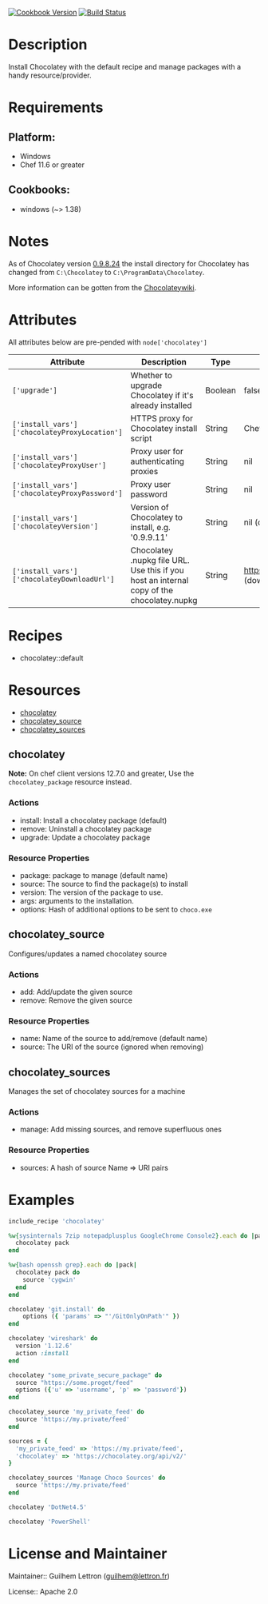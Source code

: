 [![Cookbook Version](https://img.shields.io/cookbook/v/chocolatey.svg)](https://supermarket.getchef.com/cookbooks/chocolatey) [![Build Status](http://img.shields.io/travis/chocolatey/chocolatey-cookbook/master.svg)](https://travis-ci.org/chocolatey/chocolatey-cookbook)

# Description

Install Chocolatey with the default recipe and manage packages with a handy resource/provider.

# Requirements

## Platform:

- Windows
- Chef 11.6 or greater

## Cookbooks:

- windows (~> 1.38)

# Notes

As of Chocolatey version [0.9.8.24](https://github.com/chocolatey/chocolatey/blob/master/CHANGELOG.md#09824-july-3-2014) the install directory for Chocolatey has changed from `C:\Chocolatey` to `C:\ProgramData\Chocolatey`.

More information can be gotten from the [Chocolateywiki](https://github.com/chocolatey/chocolatey/wiki/DefaultChocolateyInstallReasoning).

# Attributes

All attributes below are pre-pended with `node['chocolatey']`

Attribute                                     | Description                                                                               | Type    | Default
--------------------------------------------- | ----------------------------------------------------------------------------------------- | ------- | ---------------------------------------------------------------------------------
`['upgrade']`                                 | Whether to upgrade Chocolatey if it's already installed                                   | Boolean | false
`['install_vars']['chocolateyProxyLocation']` | HTTPS proxy for Chocolatey install script                                                 | String  | Chef::Config['https_proxy'] or ENV['https_proxy']
`['install_vars']['chocolateyProxyUser']`     | Proxy user for authenticating proxies                                                     | String  | nil
`['install_vars']['chocolateyProxyPassword']` | Proxy user password                                                                       | String  | nil
`['install_vars']['chocolateyVersion']`       | Version of Chocolatey to install, e.g. '0.9.9.11'                                         | String  | nil (download latest version)
`['install_vars']['chocolateyDownloadUrl']`   | Chocolatey .nupkg file URL. Use this if you host an internal copy of the chocolatey.nupkg | String  | <https://chocolatey.org/api/v2/package/chocolatey> (download from chocolatey.org)

# Recipes

- chocolatey::default

# Resources

- [chocolatey](#chocolatey)
- [chocolatey_source](#chocolatey_source)
- [chocolatey_sources](#chocolatey_sources)

## chocolatey

**Note:** On chef client versions 12.7.0 and greater, Use the `chocolatey_package` resource instead.

### Actions

- install: Install a chocolatey package (default)
- remove: Uninstall a chocolatey package
- upgrade: Update a chocolatey package

### Resource Properties

- package: package to manage (default name)
- source: The source to find the package(s) to install
- version: The version of the package to use.
- args: arguments to the installation.
- options: Hash of additional options to be sent to `choco.exe`

## chocolatey_source

Configures/updates a named chocolatey source

### Actions

- add: Add/update the given source
- remove: Remove the given source

### Resource Properties

- name: Name of the source to add/remove (default name)
- source: The URI of the source (ignored when removing)

## chocolatey_sources

Manages the set of chocolatey sources for a machine

### Actions

- manage: Add missing sources, and remove superfluous ones

### Resource Properties

- sources: A hash of source Name => URI pairs

# Examples

```ruby
include_recipe 'chocolatey'

%w{sysinternals 7zip notepadplusplus GoogleChrome Console2}.each do |pack|
  chocolatey pack
end

%w{bash openssh grep}.each do |pack|
  chocolatey pack do
    source 'cygwin'
  end
end

chocolatey 'git.install' do
    options ({ 'params' => "'/GitOnlyOnPath'" })
end

chocolatey 'wireshark' do
  version '1.12.6'
  action :install
end

chocolatey "some_private_secure_package" do
  source "https://some.proget/feed"
  options ({'u' => 'username', 'p' => 'password'})
end

chocolatey_source 'my_private_feed' do
  source 'https://my.private/feed'
end

sources = {
  'my_private_feed' => 'https://my.private/feed',
  'chocolatey' => 'https://chocolatey.org/api/v2/'
}

chocolatey_sources 'Manage Choco Sources' do
  source 'https://my.private/feed'
end

chocolatey 'DotNet4.5'

chocolatey 'PowerShell'
```

# License and Maintainer

Maintainer:: Guilhem Lettron ([guilhem@lettron.fr](mailto:guilhem@lettron.fr))

License:: Apache 2.0
